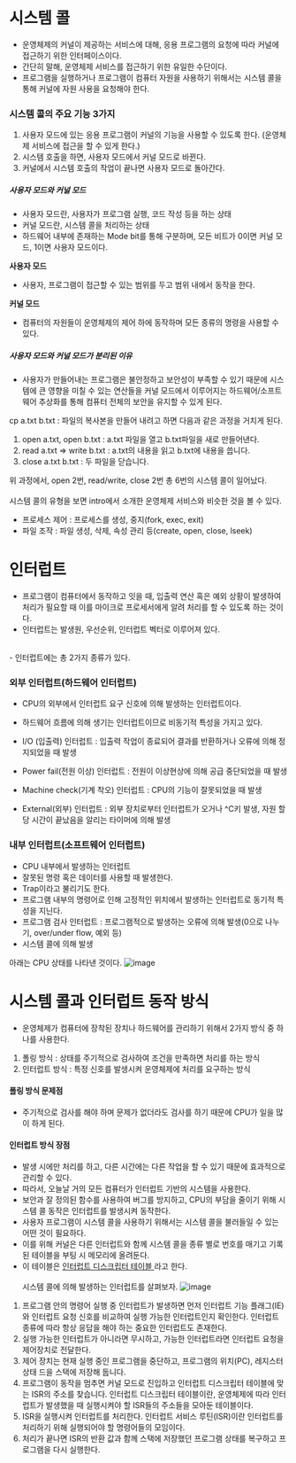 <h1> 시스템 콜 </h1>

- 운영체제의 커널이 제공하는 서비스에 대해, 응용 프로그램의 요청에 따라 커널에 접근하기 위한 인터페이스이다.
- 간단히 말해, 운영체제 서비스를 접근하기 위한 유일한 수단이다.
- 프로그램을 실행하거나 프로그램이 컴퓨터 자원을 사용하기 위해서는 시스템 콜을 통해 커널에 자원 사용을 요청해야 한다.

<h3> 시스템 콜의 주요 기능 3가지 </h3>

1. 사용자 모드에 있는 응용 프로그램이 커널의 기능을 사용할 수 있도록 한다. (운영체제 서비스에 접근을 할 수 있게 한다.)
2. 시스템 호출을 하면, 사용자 모드에서 커널 모드로 바뀐다.
3. 커널에서 시스템 호출의 작업이 끝나면 사용자 모드로 돌아간다.

<h5> 사용자 모드와 커널 모드 </h5>

- 사용자 모드란, 사용자가 프로그램 실행, 코드 작성 등을 하는 상태
- 커널 모드란, 시스템 콜을 처리하는 상태
- 하드웨어 내부에 존재하는 Mode bit를 통해 구분하며, 모든 비트가 0이면 커널 모드, 1이면 사용자 모드이다.

<b> 사용자 모드 </b>

- 사용자, 프로그램이 접근할 수 있는 범위를 두고 범위 내에서 동작을 한다.

<b> 커널 모드 </b>

- 컴퓨터의 자원들이 운영체제의 제어 하에 동작하며 모든 종류의 명령을 사용할 수 있다.

<h5> 사용자 모드와 커널 모드가 분리된 이유 </h5>

- 사용자가 만들어내는 프로그램은 불안정하고 보안성이 부족할 수 있기 때문에 시스템에 큰 영향을 미칠 수 있는 연산들을 커널 모드에서 이루어지는 하드웨어/소프트웨어 추상화를 통해 컴퓨터 전체의 보안을 유지할 수 있게 된다.


cp a.txt b.txt : 파일의 복사본을 만들어 내려고 하면 다음과 같은 과정을 거치게 된다.
1. open a.txt, open b.txt : a.txt 파일을 열고 b.txt파일을 새로 만들어낸다.
2. read a.txt => write b.txt : a.txt의 내용을 읽고 b.txt에 내용을 씁니다.
3. close a.txt b.txt : 두 파일을 닫습니다.

위 과정에서, open 2번, read/write, close 2번 총 6번의 시스템 콜이 일어났다. </br>
</br>
시스템 콜의 유형을 보면 intro에서 소개한 운영체제 서비스와 비슷한 것을 볼 수 있다.

 - 프로세스 제어 : 프로세스를 생성, 중지(fork, exec, exit)
 - 파일 조작 : 파일 생성, 삭제, 속성 관리 등(create, open, close, lseek)

<h1> 인터럽트 </h1>

- 프로그램이 컴퓨터에서 동작하고 잇을 때, 입출력 연산 혹은 예외 상황이 발생하여 처리가 필요할 때 이를 마이크로 프로세서에게 알려 처리를 할 수 있도록 하는 것이다.
- 인터럽트는 발생원, 우선순위, 인터럽트 벡터로 이루어져 있다.
<br />
- 인터럽트에는 총 2가지 종류가 있다.

<h3> 외부 인터럽트(하드웨어 인터럽트) </h3>

- CPU의 외부에서 인터럽트 요구 신호에 의해 발생하는 인터럽트이다.
- 하드웨어 흐름에 의해 생기는 인터럽트이므로 비동기적 특성을 가지고 있다.

- I/O (입출력) 인터럽트 : 입출력 작업이 종료되어 결과를 반환하거나 오류에 의해 정지되었을 때 발생
- Power fail(전원 이상) 인터럽트 : 전원이 이상현상에 의해 공급 중단되었을 때 발생
- Machine check(기계 착오) 인터럽트 : CPU의 기능이 잘못되었을 때 발생
- External(외부) 인터럽트 : 외부 장치로부터 인터럽트가 오거나 ^C키 발생, 자원 할당 시간이 끝났음을 알리는 타이머에 의해 발생

<h3> 내부 인터럽트(소프트웨어 인터럽트) </h3>

- CPU 내부에서 발생하는 인터럽트
- 잘못된 명령 혹은 데이터를 사용할 때 발생한다.
- Trap이라고 불리기도 한다.
- 프로그램 내부의 명령어로 인해 고정적인 위치에서 발생하는 인터럽트로 동기적 특성을 지닌다.
- 프로그램 검사 인터럽트 : 프로그램적으로 발생하는 오류에 의해 발생(0으로 나누기, over/under flow, 예외 등)
- 시스템 콜에 의해 발생

아래는 CPU 상태를 나타낸 것이다.
![image](https://user-images.githubusercontent.com/62228401/227878720-d3a33436-5834-4041-913d-de5ad2d34d03.png)


<h1> 시스템 콜과 인터럽트 동작 방식 </h1>

- 운영체제가 컴퓨터에 장착된 장치나 하드웨어를 관리하기 위해서 2가지 방식 중 하나를 사용한다.

1. 폴링 방식 : 상태를 주기적으로 검사하여 조건을 만족하면 처리를 하는 방식
2. 인터럽트 방식 : 특정 신호를 발생시켜 운영체제에 처리를 요구하는 방식

<h4> 폴링 방식 문제점 </h4>

- 주기적으로 검사를 해야 하며 문제가 없더라도 검사를 하기 때문에 CPU가 일을 많이 하게 된다.

<h4> 인터럽트 방식 장점 </h4>

- 발생 시에만 처리를 하고, 다른 시간에는 다른 작업을 할 수 있기 때문에 효과적으로 관리할 수 있다.
- 따라서, 오늘날 거의 모든 컴퓨터가 인터럽트 기반의 시스템을 사용한다.
- 보안과 잘 정의된 함수를 사용하여 버그를 방지하고, CPU의 부담을 줄이기 위해 시스템 콜 동작은 인터럽트를 발생시켜 동작한다.
- 사용자 프로그램이 시스템 콜을 사용하기 위해서는 시스템 콜을 불러들일 수 있는 어떤 것이 필요하다.
- 이를 위해 커널은 다른 인터럽트와 함께 시스템 콜을 종류 별로 번호를 매기고 기록된 테이블을 부팅 시 메모리에 올려둔다.
- 이 테이블은 <u> 인터럽트 디스크립터 테이블 </u>라고 한다.
<br/><br />
시스템 콜에 의해 발생하는 인터럽트를 살펴보자.
![image](https://user-images.githubusercontent.com/62228401/227880394-d05f58c9-d69e-467c-9acd-d6a3b37b9685.png)

1. 프로그램 안의 명령어 실행 중 인터럽트가 발생하면 먼저 인터럽트 기능 플래그(IE)와 인터럽트 요청 신호를 비교하여 실행 가능한 인터럽트인지 확인한다. 인터럽트 종류에 따라 항상 응답을 해야 하는 중요한 인터럽트도 존재한다.
2. 실행 가능한 인터럽트가 아니라면 무시하고, 가능한 인터럽트라면 인터럽트 요청을 제어장치로 전달한다.
3. 제어 장치는 현재 실행 중인 프로그램을 중단하고, 프로그램의 위치(PC), 레지스터 상태 드을 스택에 저장해 둡니다.
4. 프로그램이 동작을 멈추면 커널 모드로 진입하고 인터럽트 디스크립터 테이블에 맞는 ISR의 주소를 찾습니다. 인터럽트 디스크립터 테이블이란, 운영체제에 따라 인터럽트가 발생했을 때 실행시켜야 할 ISR들의 주소들을 모아둔 테이블이다.
5. ISR을 실행시켜 인터럽트를 처리한다. 인터럽트 서비스 루틴(ISR)이란 인터럽트를 처리하기 위해 실행되어야 할 명령어들의 모임이다.
6. 처리가 끝나면 ISR의 반환 값과 함께 스택에 저장했던 프로그램 상태를 복구하고 프로그램을 다시 실행한다.
